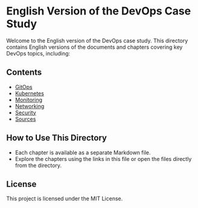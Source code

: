 # English Version of the DevOps Case Study

Welcome to the English version of the DevOps case study. This directory contains English versions of the documents and chapters covering key DevOps topics, including:

## Contents
- [GitOps](gitops.md)
- [Kubernetes](kubernetes.md)
- [Monitoring](monitoring.md)
- [Networking](networking.md)
- [Security](security.md)
- [Sources](sources.md)

## How to Use This Directory
- Each chapter is available as a separate Markdown file.
- Explore the chapters using the links in this file or open the files directly from the directory.

## License
This project is licensed under the MIT License.
